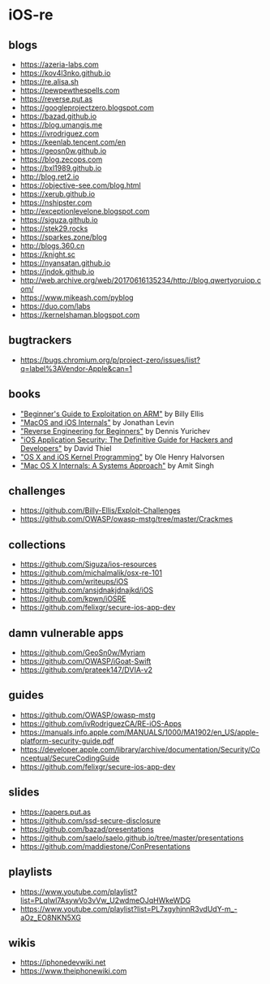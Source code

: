 # iOS-re


## blogs
* https://azeria-labs.com
* https://kov4l3nko.github.io
* https://re.alisa.sh
* https://pewpewthespells.com
* https://reverse.put.as
* https://googleprojectzero.blogspot.com
* https://bazad.github.io
* https://blog.umangis.me
* https://ivrodriguez.com
* https://keenlab.tencent.com/en
* https://geosn0w.github.io
* https://blog.zecops.com
* https://bxl1989.github.io
* http://blog.ret2.io
* https://objective-see.com/blog.html
* https://xerub.github.io
* https://nshipster.com
* http://exceptionlevelone.blogspot.com
* https://siguza.github.io
* https://stek29.rocks
* https://sparkes.zone/blog
* http://blogs.360.cn
* https://knight.sc
* https://nyansatan.github.io
* https://jndok.github.io
* http://web.archive.org/web/20170616135234/http://blog.qwertyoruiop.com/
* https://www.mikeash.com/pyblog
* https://duo.com/labs
* https://kernelshaman.blogspot.com

## bugtrackers
* https://bugs.chromium.org/p/project-zero/issues/list?q=label%3AVendor-Apple&can=1

## books
* ["Beginner's Guide to Exploitation on ARM"](https://zygosec.com/book.html) by Billy Ellis
* ["MacOS and iOS Internals"](http://newosxbook.com) by Jonathan Levin
* ["Reverse Engineering for Beginners"](https://beginners.re/RE4B-EN.pdf) by Dennis Yurichev
* ["iOS Application Security: The Definitive Guide for Hackers and Developers"](https://www.amazon.com/iOS-Application-Security-Definitive-Developers/dp/159327601X) by David Thiel
* ["OS X and iOS Kernel Programming"](https://www.amazon.com/OS-X-iOS-Kernel-Programming/dp/1430235365) by Ole Henry Halvorsen
* ["Mac OS X Internals: A Systems Approach"](https://www.amazon.com/gp/product/0321278542) by Amit Singh

## challenges
* https://github.com/Billy-Ellis/Exploit-Challenges
* https://github.com/OWASP/owasp-mstg/tree/master/Crackmes

## collections
* https://github.com/Siguza/ios-resources
* https://github.com/michalmalik/osx-re-101
* https://github.com/writeups/iOS
* https://github.com/ansjdnakjdnajkd/iOS
* https://github.com/kpwn/iOSRE
* https://github.com/felixgr/secure-ios-app-dev

## damn vulnerable apps
* https://github.com/GeoSn0w/Myriam
* https://github.com/OWASP/iGoat-Swift
* https://github.com/prateek147/DVIA-v2

## guides
* https://github.com/OWASP/owasp-mstg
* https://github.com/ivRodriguezCA/RE-iOS-Apps
* https://manuals.info.apple.com/MANUALS/1000/MA1902/en_US/apple-platform-security-guide.pdf
* https://developer.apple.com/library/archive/documentation/Security/Conceptual/SecureCodingGuide
* https://github.com/felixgr/secure-ios-app-dev

## slides
* https://papers.put.as
* https://github.com/ssd-secure-disclosure
* https://github.com/bazad/presentations
* https://github.com/saelo/saelo.github.io/tree/master/presentations
* https://github.com/maddiestone/ConPresentations

## playlists
* https://www.youtube.com/playlist?list=PLqIwl7AsywVo3vVw_U2wdmeOJqHWkeWDG
* https://www.youtube.com/playlist?list=PL7xgyhjnnR3vdUdY-m_-aOz_EO8NKN5XG

## wikis
* https://iphonedevwiki.net
* https://www.theiphonewiki.com
